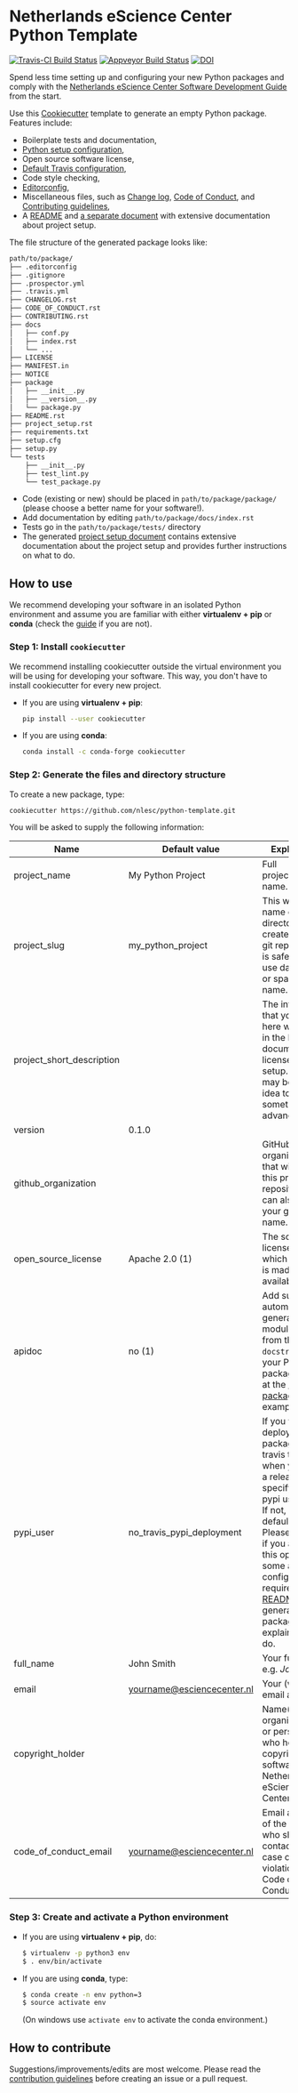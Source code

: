# Netherlands eScience Center Python Template

[![Travis-CI Build Status](https://travis-ci.org/NLeSC/python-template.svg?branch=master)](https://travis-ci.org/NLeSC/python-template)
[![Appveyor Build Status](https://ci.appveyor.com/api/projects/status/a99ph5fv1carejrr/branch/master?svg=true)](https://ci.appveyor.com/project/jvdzwaan/python-template/branch/master)
[![DOI](https://zenodo.org/badge/DOI/10.5281/zenodo.1310751.svg)](https://doi.org/10.5281/zenodo.1310751)

Spend less time setting up and configuring your new Python packages and comply with the
[Netherlands eScience Center Software Development Guide](https://guide.esciencecenter.nl/)
from the start.

Use this [Cookiecutter](https://cookiecutter.readthedocs.io) template to generate
an empty Python package. Features include:

- Boilerplate tests and documentation,
- [Python setup configuration]({{cookiecutter.project_slug}}/setup.py),
- Open source software license,
- [Default Travis configuration]({{cookiecutter.project_slug}}/.travis.yml),
- Code style checking,
- [Editorconfig]({{cookiecutter.project_slug}}/.editorconfig),
- Miscellaneous files, such as [Change log]({{cookiecutter.project_slug}}/CHANGELOG.rst), [Code of Conduct]({{cookiecutter.project_slug}}/CODE_OF_CONDUCT.rst), and [Contributing guidelines]({{cookiecutter.project_slug}}/CONTRIBUTING.rst),
- A [README]({{cookiecutter.project_slug}}/README.rst) and [a separate document]({{cookiecutter.project_slug}}/project_setup.rst) with extensive documentation about project setup.

The file structure of the generated package looks like:

```bash
path/to/package/
├── .editorconfig
├── .gitignore
├── .prospector.yml
├── .travis.yml
├── CHANGELOG.rst
├── CODE_OF_CONDUCT.rst
├── CONTRIBUTING.rst
├── docs
│   ├── conf.py
│   ├── index.rst
│   └── ...
├── LICENSE
├── MANIFEST.in
├── NOTICE
├── package
│   ├── __init__.py
│   ├── __version__.py
│   └── package.py
├── README.rst
├── project_setup.rst
├── requirements.txt
├── setup.cfg
├── setup.py
└── tests
    ├── __init__.py
    ├── test_lint.py
    └── test_package.py
```

* Code (existing or new) should be placed in `path/to/package/package/` (please choose a better name for your software!).
* Add documentation by editing `path/to/package/docs/index.rst`
* Tests go in the `path/to/package/tests/` directory
* The generated [project setup document]({{cookiecutter.project_slug}}/project_setup.rst) contains extensive documentation about the project setup and provides further instructions on what to do.

## How to use

We recommend developing your software in an isolated Python environment and
assume you are familiar with either **virtualenv + pip** or **conda** (check the
[guide](https://guide.esciencecenter.nl/best_practices/language_guides/python.html#dependencies-and-package-management)
if you are not).

### Step 1: Install `cookiecutter`

We recommend installing cookiecutter outside the virtual environment you will
be using for developing your software. This way, you don't have to install
cookiecutter for every new project.

* If you are using **virtualenv + pip**:
	```bash
	pip install --user cookiecutter
	```


* If you are using **conda**:
	```bash
	conda install -c conda-forge cookiecutter
	```

### Step 2: Generate the files and directory structure

To create a new package, type:
```bash
cookiecutter https://github.com/nlesc/python-template.git
```

You will be asked to supply the following information:

| Name                      | Default value | Explanation |
| ------------------------- | ------------- | ----------- |
| project_name              | My Python Project  | Full project/package name.  |
| project_slug              | my_python_project  | This will be the name of the directory to be created and the git repository. It is safest not to use dashes (-) or spaces in this name. |
| project_short_description |   | The information that you enter here will end up in the README, documentation, license, and setup.py, so it may be a good idea to prepare something in advance. |
| version                   | 0.1.0  |   |
| github_organization       |   | GitHub organization that will contain this project's repository. This can also be your github user name. |
| open_source_license       | Apache 2.0 (1)  | The software license under which the code is made available.  |
| apidoc                    | no (1)  | Add support for automatically generating a module index from the `docstrings` in your Python package (look at the [scriptcwl package](http://scriptcwl.readthedocs.io/en/latest/apidocs/scriptcwl.html) for an example). |
| pypi_user                 | no_travis_pypi_deployment | If you want to deploy your package via travis to pypi when you make a release, specify your pypi user name. If not, use the default value. Please note that if you are using this option, some additional configuration is required. The [README]({{cookiecutter.project_slug}}/README.rst) of the generated package explains what to do. |
| full_name                 | John Smith  | Your full name, e.g. _John Smith_.   |
| email                     | yourname@esciencecenter.nl | Your (work) email address  |
| copyright_holder          |   | Name(s) of the organization(s) or person(s) who hold the copyright of the software (e.g., Netherlands eScience Center).  |
| code_of_conduct_email     | yourname@esciencecenter.nl | Email address of the person who should be contacted in case of violations of the Code of Conduct.  |

### Step 3: Create and activate a Python environment

* If you are using **virtualenv + pip**, do:
	 ```bash
	 $ virtualenv -p python3 env
	 $ . env/bin/activate
	 ```
* If you are using **conda**, type:
	```bash
	$ conda create -n env python=3
	$ source activate env
	```
	(On windows use `activate env` to activate the conda environment.)

## How to contribute

Suggestions/improvements/edits are most welcome. Please read the [contribution guidelines](CONTRIBUTING.md) before creating an issue or a pull request.
